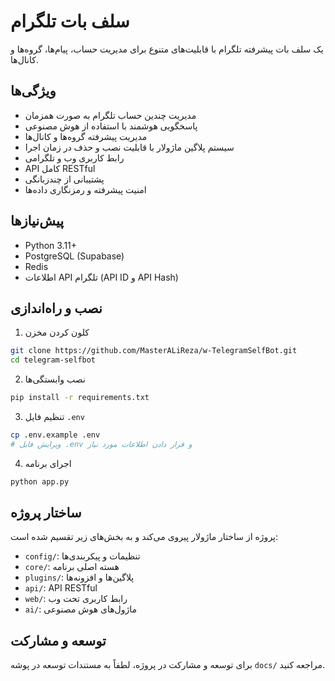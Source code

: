 # سلف بات تلگرام

یک سلف بات پیشرفته تلگرام با قابلیت‌های متنوع برای مدیریت حساب، پیام‌ها، گروه‌ها و کانال‌ها.

## ویژگی‌ها

- مدیریت چندین حساب تلگرام به صورت همزمان
- پاسخگویی هوشمند با استفاده از هوش مصنوعی
- مدیریت پیشرفته گروه‌ها و کانال‌ها
- سیستم پلاگین ماژولار با قابلیت نصب و حذف در زمان اجرا
- رابط کاربری وب و تلگرامی
- API کامل RESTful
- پشتیبانی از چندزبانگی
- امنیت پیشرفته و رمزنگاری داده‌ها

## پیش‌نیازها

- Python 3.11+
- PostgreSQL (Supabase)
- Redis
- اطلاعات API تلگرام (API ID و API Hash)

## نصب و راه‌اندازی

1. کلون کردن مخزن
```bash
git clone https://github.com/MasterALiReza/w-TelegramSelfBot.git
cd telegram-selfbot
```

2. نصب وابستگی‌ها
```bash
pip install -r requirements.txt
```

3. تنظیم فایل `.env`
```bash
cp .env.example .env
# ویرایش فایل .env و قرار دادن اطلاعات مورد نیاز
```

4. اجرای برنامه
```bash
python app.py
```

## ساختار پروژه

پروژه از ساختار ماژولار پیروی می‌کند و به بخش‌های زیر تقسیم شده است:

- `config/`: تنظیمات و پیکربندی‌ها
- `core/`: هسته اصلی برنامه
- `plugins/`: پلاگین‌ها و افزونه‌ها
- `api/`: API RESTful
- `web/`: رابط کاربری تحت وب
- `ai/`: ماژول‌های هوش مصنوعی

## توسعه و مشارکت

برای توسعه و مشارکت در پروژه، لطفاً به مستندات توسعه در پوشه `docs/` مراجعه کنید.
